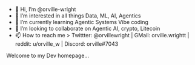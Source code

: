 - 👋 Hi, I’m @orville-wright
- 👀 I’m interested in all things Data, ML, AI, Agentics
- 🌱 I’m currently learning Agentic Systems Vibe coding
- 💞️ I’m looking to collaborate on Agentic AI, crypto, Litecoin
- 📫 How to reach me > Twittter: @orvillewright | GMail: orville.wrightt | reddit: u/orville_w | Discord: orville#7043

Welcome to my Dev homepage...

<!---
orville-wright/orville-wright is a ✨ special ✨ repository because its `README.md` (this file) appears on your GitHub profile.
You can click the Preview link to take a look at your changes.
--->
